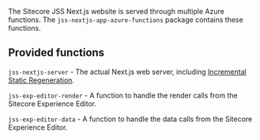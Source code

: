 The Sitecore JSS Next.js website is served through multiple Azure functions. The `jss-nextjs-app-azure-functions` package contains these functions.

## Provided functions

`jss-nextjs-server` - The actual Next.js web server, including [Incremental Static Regeneration](https://nextjs.org/docs/basic-features/data-fetching#incremental-static-regeneration).

`jss-exp-editor-render` - A function to handle the render calls from the Sitecore Experience Editor.

`jss-exp-editor-data` - A function to handle the data calls from the Sitecore Experience Editor.